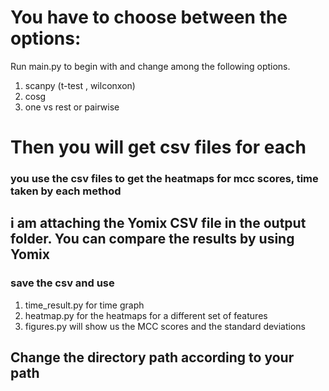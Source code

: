 # You have to choose between the options:
Run main.py to begin with and change among the following options. 
1. scanpy (t-test , wilconxon)
2.  cosg
3.  one vs rest or pairwise

# Then you will get csv files for each
### you use the csv files to get the heatmaps for mcc scores, time taken by each method
## i am attaching the Yomix CSV file in the output folder. You can compare the results by using Yomix 
### save the csv and use 
1. time_result.py for time graph 
2. heatmap.py for the heatmaps for a different set of features
3. figures.py will show us the MCC scores and the standard deviations


## Change the directory path according to your path
